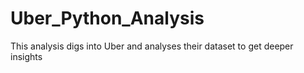 # Uber_Python_Analysis
This analysis digs into Uber and analyses their dataset to get deeper insights
